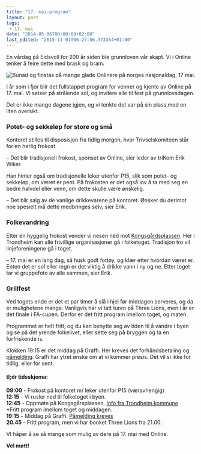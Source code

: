 ```yaml
---
title: "17. mai-program"
layout: post
tags: 
 - 17. mai
date: "2014-05-06T00:00:00+02:00"
last_edited: "2015-11-01T06:27:56.373354+01:00"
---
```

En vårdag på Eidsvoll for 200 år siden ble grunnloven vår skapt.  Vi i Online tenker å feire dette med brask og bram.  

![Bunad og finstas på mange glade Onlinere på norges nasjonaldag, 17 mai.](https://online.ntnu.no/media/images/responsive/234b7834-e82b-4532-8854-7b2b7a8cd01d.jpeg)

I år som i fjor blir det fullstappet program for venner og kjente av Online på 17. mai.  Vi satser på strålende sol, og invitere alle til fest på grunnlovsdagen.  

Det er ikke mange dagene igjen, og vi tenkte det var på sin plass med en liten oversikt.  

### Potet- og sekkeløp for store og små

Kontoret stilles til disposisjon fra tidlig morgen, hvor Trivselskomiteen står for en herlig frokost.  

– Det blir tradisjonell frokost, sponset av Online, sier leder av triKom Erik Wiker.  

Han hinter også om tradisjonelle leker utenfor P15, slik som potet- og sekkeløp, om været er pent.  På frokosten er det også lov å ta med seg en bedre halvdel eller venn, om dette skulle være ønskelig.  

– Det blir salg av de vanlige drikkevarene på kontoret. Ønsker du derimot noe spesielt må dette medbringes selv, sier Erik.

### Folkevandring

Etter en hyggelig frokost vender vi nesen ned mot [Kongsgårdsplassen](https://www.google.no/maps/place/Kongsg%C3%A5rdsgata/@63.4264973,10.3948358,17z/data=!3m1!4b1!4m2!3m1!1s0x466d3190912703bd:0x9eab2f9804ddb9b3).  Her i Trondheim kan alle frivillige organisasjoner gå i folketoget.  Tradisjon tro vil linjeforeningene gå i toget.  

– 17. mai er en lang dag, så husk godt fottøy, og klær etter hvordan været er.  Enten det er sol eller regn er det viktig å drikke vann i ny og ne.  Etter toget tar vi gruppefoto av alle sammen, sier Erik.

### Grillfest 

Ved togets ende er det et par timer å slå i hjel før middagen serveres, og da er mulighetene mange.  Vanligvis har vi tatt turen på Three Lions, men i år er det finale i FA-cupen.  Derfor er det fritt program imellom toget, og maten. 

Programmet er helt fritt, og du kan benytte seg av tiden til å vandre i byen og se på det yrende folkelivet, eller sette seg på bryggen og ta en forfriskende is.

Klokken 19:15 er det middag på Graffi.  Her kreves det forhåndsbetaling og [påmelding](https://online.ntnu.no/events/63/17-mai-middag/).  Graffi har ytret ønske om at vi kommer presis.  Det vil si ikke for tidlig, eller for sent.  


#### tl;dr tidsskjema: 
**09:00** - Frokost på kontoret m/ leker utenfor P15 (væravhengig)  
**12:15** - Vi rusler ned til folketoget i byen.  
**12:45** - Oppmøte på Kongsgårsplassen. [Info fra Trondheim kommune](http://www.trondheim.no/17_mai_2014/)  
*Fritt program imellom toget og middagen.   
**19:15** - Middag på Graffi.  [Påmelding kreves](https://online.ntnu.no/events/63/17-mai-middag/)  
**20.45** - Fritt program, men vi har booket Three Lions fra 21.00.

VI håper å se så mange som mulig av dere på 17. mai med Online. 

**Vel møtt!**  
